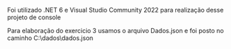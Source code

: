 Foi utilizado .NET 6 e Visual Studio Community 2022 para realização desse projeto de console

Para elaboração do exercicio 3 usamos o arquivo Dados.json e foi posto no caminho C:\\dados\\dados.json


 
